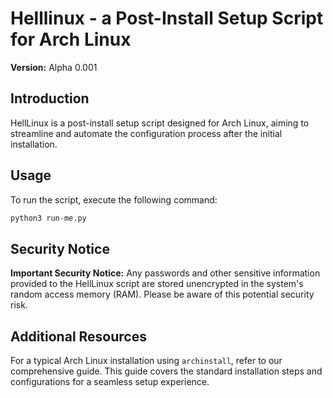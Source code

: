 # Helllinux - a Post-Install Setup Script for Arch Linux

**Version:** Alpha 0.001

## Introduction

HellLinux is a post-install setup script designed for Arch Linux, aiming to streamline and automate the configuration process after the initial installation.

## Usage

To run the script, execute the following command:

```sh
python3 run-me.py
```

## Security Notice

**Important Security Notice:** Any passwords and other sensitive information provided to the HellLinux script are stored unencrypted in the system's random access memory (RAM). Please be aware of this potential security risk.

## Additional Resources

For a typical Arch Linux installation using `archinstall`, refer to our comprehensive guide. This guide covers the standard installation steps and configurations for a seamless setup experience.
